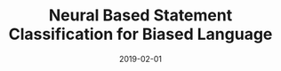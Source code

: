 ---
title: "Neural Based Statement Classification for Biased Language"
collection: publications
permalink: /publication/2019-DBLP_conf_wsdm_HubeF19
date: 2019-02-01
venue: 'Proceedings of the Twelfth ACM International Conference on Web Search and Data Mining, WSDM 2019, Melbourne, VIC, Australia, February 11-15, 2019'
---